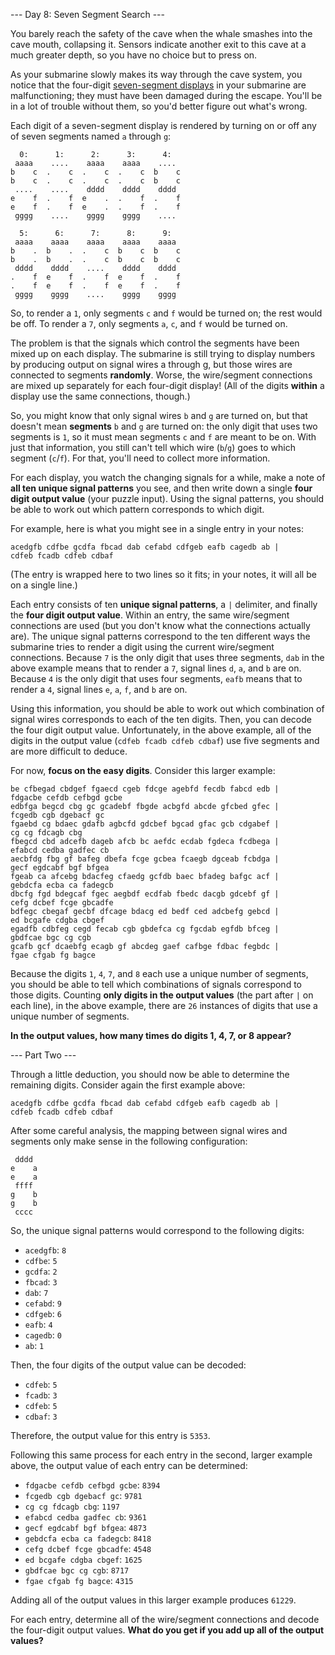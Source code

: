 --- Day 8: Seven Segment Search ---

You barely reach the safety of the cave when the whale smashes into the cave
mouth, collapsing it. Sensors indicate another exit to this cave at a much
greater depth, so you have no choice but to press on.

As your submarine slowly makes its way through the cave system, you notice that
the four-digit
[seven-segment displays](https://en.wikipedia.org/wiki/Seven-segment_display)
in your submarine are malfunctioning; they must have been damaged during the
escape. You'll be in a lot of trouble without them, so you'd better figure out
what's wrong.

Each digit of a seven-segment display is rendered by turning on or off any of
seven segments named `a` through `g`:

```text
  0:      1:      2:      3:      4:
 aaaa    ....    aaaa    aaaa    ....
b    c  .    c  .    c  .    c  b    c
b    c  .    c  .    c  .    c  b    c
 ....    ....    dddd    dddd    dddd
e    f  .    f  e    .  .    f  .    f
e    f  .    f  e    .  .    f  .    f
 gggg    ....    gggg    gggg    ....

  5:      6:      7:      8:      9:
 aaaa    aaaa    aaaa    aaaa    aaaa
b    .  b    .  .    c  b    c  b    c
b    .  b    .  .    c  b    c  b    c
 dddd    dddd    ....    dddd    dddd
.    f  e    f  .    f  e    f  .    f
.    f  e    f  .    f  e    f  .    f
 gggg    gggg    ....    gggg    gggg
```

So, to render a `1`, only segments `c` and `f` would be turned on; the rest
would be off. To render a `7`, only segments `a`, `c`, and `f` would be turned
on.

The problem is that the signals which control the segments have been mixed up
on each display. The submarine is still trying to display numbers by producing
output on signal wires a through g, but those wires are connected to segments
**randomly**. Worse, the wire/segment connections are mixed up separately for
each four-digit display! (All of the digits **within** a display use the same
connections, though.)

So, you might know that only signal wires `b` and `g` are turned on, but that
doesn't mean **segments** `b` and `g` are turned on: the only digit that uses
two segments is `1`, so it must mean segments `c` and `f` are meant to be on.
With just that information, you still can't tell which wire (`b`/`g`) goes to
which segment (`c`/`f`). For that, you'll need to collect more information.

For each display, you watch the changing signals for a while, make a note of
**all ten unique signal patterns** you see, and then write down a single
**four digit output value** (your puzzle input). Using the signal patterns, you
should be able to work out which pattern corresponds to which digit.

For example, here is what you might see in a single entry in your notes:

```text
acedgfb cdfbe gcdfa fbcad dab cefabd cdfgeb eafb cagedb ab |
cdfeb fcadb cdfeb cdbaf
```

(The entry is wrapped here to two lines so it fits; in your notes, it will all
be on a single line.)

Each entry consists of ten **unique signal patterns**, a `|` delimiter, and
finally the **four digit output value**. Within an entry, the same wire/segment
connections are used (but you don't know what the connections actually are).
The unique signal patterns correspond to the ten different ways the submarine
tries to render a digit using the current wire/segment connections. Because `7`
is the only digit that uses three segments, `dab` in the above example means
that to render a `7`, signal lines `d`, `a`, and `b` are on. Because `4` is the
only digit that uses four segments, `eafb` means that to render a `4`, signal
lines `e`, `a`, `f`, and `b` are on.

Using this information, you should be able to work out which combination of
signal wires corresponds to each of the ten digits. Then, you can decode the
four digit output value. Unfortunately, in the above example, all of the digits
in the output value (`cdfeb fcadb cdfeb cdbaf`) use five segments and are more
difficult to deduce.

For now, **focus on the easy digits**. Consider this larger example:

```text
be cfbegad cbdgef fgaecd cgeb fdcge agebfd fecdb fabcd edb |
fdgacbe cefdb cefbgd gcbe
edbfga begcd cbg gc gcadebf fbgde acbgfd abcde gfcbed gfec |
fcgedb cgb dgebacf gc
fgaebd cg bdaec gdafb agbcfd gdcbef bgcad gfac gcb cdgabef |
cg cg fdcagb cbg
fbegcd cbd adcefb dageb afcb bc aefdc ecdab fgdeca fcdbega |
efabcd cedba gadfec cb
aecbfdg fbg gf bafeg dbefa fcge gcbea fcaegb dgceab fcbdga |
gecf egdcabf bgf bfgea
fgeab ca afcebg bdacfeg cfaedg gcfdb baec bfadeg bafgc acf |
gebdcfa ecba ca fadegcb
dbcfg fgd bdegcaf fgec aegbdf ecdfab fbedc dacgb gdcebf gf |
cefg dcbef fcge gbcadfe
bdfegc cbegaf gecbf dfcage bdacg ed bedf ced adcbefg gebcd |
ed bcgafe cdgba cbgef
egadfb cdbfeg cegd fecab cgb gbdefca cg fgcdab egfdb bfceg |
gbdfcae bgc cg cgb
gcafb gcf dcaebfg ecagb gf abcdeg gaef cafbge fdbac fegbdc |
fgae cfgab fg bagce
```

Because the digits `1`, `4`, `7`, and `8` each use a unique number of segments,
you should be able to tell which combinations of signals correspond to those
digits. Counting **only digits in the output values** (the part after `|` on
each line), in the above example, there are `26` instances of digits that use a
unique number of segments.

**In the output values, how many times do digits 1, 4, 7, or 8 appear?**

--- Part Two ---

Through a little deduction, you should now be able to determine the remaining
digits. Consider again the first example above:

```text
acedgfb cdfbe gcdfa fbcad dab cefabd cdfgeb eafb cagedb ab |
cdfeb fcadb cdfeb cdbaf
```

After some careful analysis, the mapping between signal wires and segments only
make sense in the following configuration:

```text
 dddd
e    a
e    a
 ffff
g    b
g    b
 cccc
```

So, the unique signal patterns would correspond to the following digits:

  - `acedgfb`: `8`
  - `cdfbe`: `5`
  - `gcdfa`: `2`
  - `fbcad`: `3`
  - `dab`: `7`
  - `cefabd`: `9`
  - `cdfgeb`: `6`
  - `eafb`: `4`
  - `cagedb`: `0`
  - `ab`: `1`

Then, the four digits of the output value can be decoded:

  - `cdfeb`: `5`
  - `fcadb`: `3`
  - `cdfeb`: `5`
  - `cdbaf`: `3`

Therefore, the output value for this entry is `5353`.

Following this same process for each entry in the second, larger example above,
the output value of each entry can be determined:

  - `fdgacbe cefdb cefbgd gcbe`: `8394`
  - `fcgedb cgb dgebacf gc`: `9781`
  - `cg cg fdcagb cbg`: `1197`
  - `efabcd cedba gadfec cb`: `9361`
  - `gecf egdcabf bgf bfgea`: `4873`
  - `gebdcfa ecba ca fadegcb`: `8418`
  - `cefg dcbef fcge gbcadfe`: `4548`
  - `ed bcgafe cdgba cbgef`: `1625`
  - `gbdfcae bgc cg cgb`: `8717`
  - `fgae cfgab fg bagce`: `4315`

Adding all of the output values in this larger example produces `61229`.

For each entry, determine all of the wire/segment connections and decode the
four-digit output values.
**What do you get if you add up all of the output values?**
